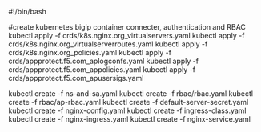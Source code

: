 #!/bin/bash

#create kubernetes bigip container connecter, authentication and RBAC
kubectl apply -f crds/k8s.nginx.org_virtualservers.yaml
kubectl apply -f crds/k8s.nginx.org_virtualserverroutes.yaml
kubectl apply -f crds/k8s.nginx.org_policies.yaml
kubectl apply -f crds/appprotect.f5.com_aplogconfs.yaml
kubectl apply -f crds/appprotect.f5.com_appolicies.yaml
kubectl apply -f crds/appprotect.f5.com_apusersigs.yaml

kubectl create -f ns-and-sa.yaml
kubectl create -f rbac/rbac.yaml
kubectl create -f rbac/ap-rbac.yaml
kubectl create -f default-server-secret.yaml
kubectl create -f nginx-config.yaml
kubectl create -f ingress-class.yaml
kubectl create -f nginx-ingress.yaml
kubectl create -f nginx-service.yaml